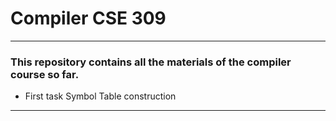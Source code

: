 # Compiler CSE 309
---
### This repository contains all the materials of the compiler course so far.
- First task
  Symbol Table construction 
---
